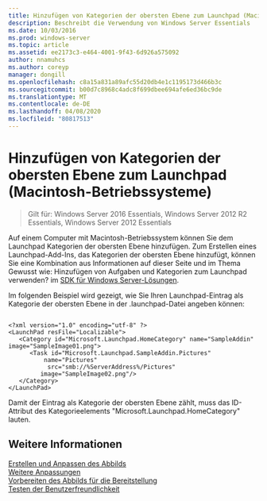 ```yaml
---
title: Hinzufügen von Kategorien der obersten Ebene zum Launchpad (Macintosh-Betriebssysteme)
description: Beschreibt die Verwendung von Windows Server Essentials
ms.date: 10/03/2016
ms.prod: windows-server
ms.topic: article
ms.assetid: ee2173c3-e464-4001-9f43-6d926a575092
author: nnamuhcs
ms.author: coreyp
manager: dongill
ms.openlocfilehash: c8a15a831a89afc55d20db4e1c1195173d466b3c
ms.sourcegitcommit: b00d7c8968c4adc8f699dbee694afe6ed36bc9de
ms.translationtype: MT
ms.contentlocale: de-DE
ms.lasthandoff: 04/08/2020
ms.locfileid: "80817513"
---
```

# <a name="add-top-level-categories-to-the-launchpad-macintosh-operating-system"></a>Hinzufügen von Kategorien der obersten Ebene zum Launchpad (Macintosh-Betriebssysteme)

>Gilt für: Windows Server 2016 Essentials, Windows Server 2012 R2 Essentials, Windows Server 2012 Essentials

Auf einem Computer mit Macintosh-Betriebssystem können Sie dem Launchpad Kategorien der obersten Ebene hinzufügen. Zum Erstellen eines Launchpad-Add-Ins, das Kategorien der obersten Ebene hinzufügt, können Sie eine Kombination aus Informationen auf dieser Seite und im Thema Gewusst wie: Hinzufügen von Aufgaben und Kategorien zum Launchpad verwenden? im [SDK für Windows Server-Lösungen](https://go.microsoft.com/fwlink/?LinkID=248648).  
  
 Im folgenden Beispiel wird gezeigt, wie Sie Ihren Launchpad-Eintrag als Kategorie der obersten Ebene in der .launchpad-Datei angeben können:  
  
```  
  
<?xml version="1.0" encoding="utf-8" ?>  
<LaunchPad resFile="Localizable">  
   <Category id="Microsoft.Launchpad.HomeCategory" name="SampleAddin"  image="SampleImage01.png">  
      <Task id="Microsoft.Launchpad.SampleAddin.Pictures"   
          name="Pictures"       
           src="smb://%ServerAddress%/Pictures"   
         image="SampleImage02.png"/>  
   </Category>  
</LaunchPad>  
```  
  
 Damit der Eintrag als Kategorie der obersten Ebene zählt, muss das ID-Attribut des Kategorieelements "Microsoft.Launchpad.HomeCategory" lauten.  
  
## <a name="see-also"></a>Weitere Informationen  
 [Erstellen und Anpassen des Abbilds](Creating-and-Customizing-the-Image.md)   
 [Weitere Anpassungen](Additional-Customizations.md)   
 [Vorbereiten des Abbilds für die Bereitstellung](Preparing-the-Image-for-Deployment.md)   
 [Testen der Benutzerfreundlichkeit](Testing-the-Customer-Experience.md)